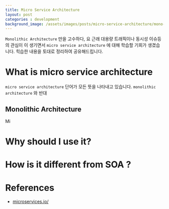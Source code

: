 ```yaml
---
title: Micro Service Architecture
layout: post
categories : development
background_image: /assets/images/posts/micro-service-architecture/mono-micro.png
---
```


`Monolithic Architecture` 만을 고수하다, 요 근래 대용량 트래픽이나 동시성 이슈등의 관심이 이 생기면서 `micro service architecture` 에 대해 학습할 기회가 생겼습니다.
힉습한 내용을 토대로 정리하여 공유해드립니다.

# What is micro service architecture

`micro service architecture` 단어가 모든 뜻을 나타내고 있습니다.
`monolithic architecture` 와 반대

## Monolithic Architecture

Mi

# Why should I use it?

# How is it different from SOA ?

# References

- [microservices.io/](http://microservices.io/)